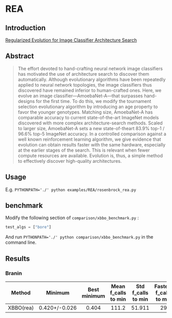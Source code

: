 # REA


## Introduction

[Regularized Evolution for Image Classifier Architecture Search](https://arxiv.org/abs/1802.01548)

## Abstract

> The effort devoted to hand-crafting neural network image classifiers has motivated the use of architecture search to discover them automatically. Although evolutionary algorithms have been repeatedly applied to neural network topologies, the image classifiers thus discovered have remained inferior to human-crafted ones. Here, we evolve an image classifier—AmoebaNet-A—that surpasses hand-designs for the first time. To do this, we modify the tournament selection evolutionary algorithm by introducing an age property to favor the younger genotypes. Matching size, AmoebaNet-A has comparable accuracy to current state-of-the-art ImageNet models discovered with more complex architecture-search methods. Scaled to larger size, AmoebaNet-A sets a new state-of-theart 83.9% top-1 / 96.6% top-5 ImageNet accuracy. In a controlled comparison against a well known reinforcement learning algorithm, we give evidence that evolution can obtain results faster with the same hardware, especially at the earlier stages of the search. This is relevant when fewer compute resources are available. Evolution is, thus, a simple method to effectively discover high-quality architectures.

## Usage

E.g. `PYTHONPATH='./' python examples/REA/rosenbrock_rea.py`


## benchmark

Modify the following section of `comparison/xbbo_benchmark.py` :

```python
test_algs = ["bore"]
```
And run `PYTHONPATH='./' python comparison/xbbo_benchmark.py` in the command line.

## Results


### Branin

|   Method  |    Minimum    | Best minimum | Mean f_calls to min | Std f_calls to min | Fastest f_calls to min |
| :--------: | :-----------: | :----------: | :-----------------: | :----------------: | :--------------------: |
| XBBO(rea) | 0.420+/-0.026 |    0.404     |        111.2        |       51.911       |           29           |
